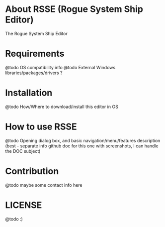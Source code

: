 # About RSSE (Rogue System Ship Editor)
The Rogue System Ship Editor

# Requirements
@todo OS compatibility info
@todo External Windows libraries/packages/drivers ?

# Installation 
@todo How/Where to download/install this editor in OS

# How to use RSSE
@todo Opening dialog box, and basic navigation/menu/features description (best - separate info github doc for this one with screenshots, I can handle the DOC subject)

# Contribution 
@todo maybe some contact info here

# LICENSE
@todo :)

